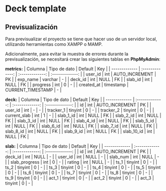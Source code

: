 # Deck template

## Previsualización
Para previsualizar el proyecto se tiene que hacer uso de un servidor local, utilizando herramientas como XAMPP o MAMP. 

Adicionalmente, para evitar la muestra de errores durante la previsualización, se necesitará crear las siguientes tablas en **PhpMyAdmin**:


**metrics:**
  | Columna | Tipo de dato | Default | Key |
| ------------- | :-------------: | :-------------: | :-------------: |
| user_id  | int  | AUTO_INCREMENT | PK |
| exp_name  | varchar  | - |
| deck_id  | int | NULL | FK |
| slab_id  | int  | NULL | FK |
| progress  | int  | 0 | - |
| created_at  | timestamp | CURRENT_TIMESTAMP  | - |


**deck:**
  | Columna | Tipo de dato | Default | Key |
| ------------- | :-------------: | :-------------: | :-------------: |
| id  | int  | AUTO_INCREMENT  | PK |
| user_id  | int | - | - |
| tracker_1  | tinyint  | 0  | - |
| tracker_2  | tinyint  | 0  | - |
| current_slab  | int  | 1  | - |
| slab_1_id  | int  | NULL | FK |
| slab_2_id  | int  | NULL | FK |
| slab_3_id  | int  | NULL | FK |
| slab_4_id  | int  | NULL | FK |
| slab_5_id  | int  | NULL | FK |
| slab_6_id  | int  | NULL | FK |
| slab_7_id  | int  | NULL | FK |
| slab_8_id  | int  | NULL | FK |
| slab_9_id  | int  | NULL | FK |
| slab_10_id  | int  | NULL | FK |


**slab:**
 | Columna | Tipo de dato | Default | Key |
| ------------- | :-------------: | :-------------: | :-------------: |
| id  | int  | AUTO_INCREMENT  | PK |
| deck_id  | int  | NULL  | - |
| user_id  | int | NULL | - |
| slab_num  | int  | NULL  | - |
| slab_progress  | int  | 0  | - |
| rating  | int  | NULL  | - |
| ts_1  | tinyint  | 0 | - |
| ts_2  | tinyint  | 0 | - |
| ts_3  | tinyint  | 0 | - |
| ts_4  | tinyint  | 0 | - |
| ts_5  | tinyint  | 0 | - |
| ts_6  | tinyint  | 0 | - |
| ts_7  | tinyint  | 0 | - |
| ts_8  | tinyint  | 0 | - |
| ts_9  | tinyint  | 0 | - |
| act_1  | tinyint  | 0 | - |
| act_2  | tinyint  | 0 | - |
| act_3  | tinyint  | 0 | - |

